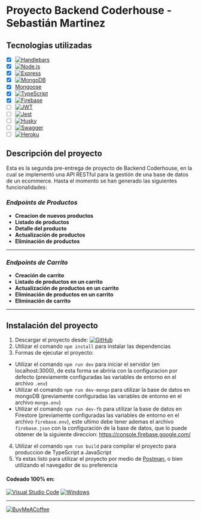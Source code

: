 # Proyecto Backend Coderhouse - Sebastián Martinez

## Tecnologias utilizadas

- [x] [![Handlebars](http://pixel-cookers.github.io/built-with-badges/handlebars/handlebars-short.png)](https://handlebarsjs.com/)
- [x] [![Node.js](https://img.shields.io/badge/Node.js-43853D?style=for-the-badge&logo=node.js&logoColor=white)](https://nodejs.org/)
- [x] [![Express](https://img.shields.io/badge/Express.js-404D59?style=for-the-badge)](https://expressjs.com/)
- [x] [![MongoDB](https://img.shields.io/badge/MongoDB-4EA94B?style=for-the-badge&logo=mongodb&logoColor=white)](https://www.mongodb.com/)
- [x] [Mongoose](https://mongoosejs.com/)
- [x] [![TypeScript](https://img.shields.io/badge/TypeScript-007ACC?style=for-the-badge&logo=typescript&logoColor=white)](https://www.typescriptlang.org/)
- [x] [![Firebase](https://img.shields.io/badge/Firebase-039BE5?style=for-the-badge&logo=Firebase&logoColor=white)](https://firebase.google.com/)
- [ ] [![JWT](https://img.shields.io/badge/json%20web%20tokens-323330?style=for-the-badge&logo=json-web-tokens&logoColor=pink)](https://jwt.io/)
- [ ] [![Jest](https://img.shields.io/badge/Jest-323330?style=for-the-badge&logo=Jest&logoColor=white)](https://jestjs.io/)
- [ ] [![Husky](https://img.shields.io/badge/Husky-323330?style=for-the-badge&logo=Husky&logoColor=white)](https://typicode.github.io/husky/)
- [ ] [![Swagger](https://img.shields.io/badge/Swagger-85EA2D?style=for-the-badge&logo=Swagger&logoColor=white)](https://swagger.io/)
- [ ] [![Heroku](https://img.shields.io/badge/Heroku-430098?style=for-the-badge&logo=heroku&logoColor=white)](https://www.heroku.com/)

## Descripción del proyecto

Esta es la segunda pre-entrega de proyecto de Backend Coderhouse, en la cual se implementó una API RESTful para la gestión de una base de datos de un ecommerce. Hasta el momento se han generado las siguientes funcionalidades:

### _Endpoints de Productos_

- **Creacion de nuevos productos**
- **Listado de productos**
- **Detalle del producto**
- **Actualización de productos**
- **Eliminación de productos**

---

### _Endpoints de Carrito_

- **Creación de carrito**
- **Listado de productos en un carrito**
- **Actualización de productos en un carrito**
- **Eliminación de productos en un carrito**
- **Eliminación de carrito**

---

## Instalación del proyecto

1. Descargar el proyecto desde:
   [![GitHub](https://img.shields.io/badge/GitHub-100000?style=for-the-badge&logo=github&logoColor=white)](https://github.com/sebamar88/Backend-CoderHouse/tree/main/2da-preentrega)
2. Utilizar el comando `npm install` para instalar las dependencias
3. Formas de ejecutar el proyecto:

- Utilizar el comando `npm run dev` para iniciar el servidor (en localhost:3000), de esta forma se abriria con la configuracion por defecto (previamente configuradas las variables de entorno en el archivo `.env`)
- Utilizar el comando `npm run dev-mongo` para utilizar la base de datos en mongoDB (previamente configuradas las variables de entorno en el archivo `mongo.env`)
- Utilizar el comando `npm run dev-fb` para utilizar la base de datos en Firestore (previamente configuradas las variables de entorno en el archivo `firebase.env`), este ultimo debe tener ademas el archivo `firebase.json` con la configuración de la base de datos, que lo puede obtener de la siguiente direccion: https://console.firebase.google.com/

4. Utilizar el comando `npm run build` para compilar el proyecto para produccion de TypeScript a JavaScript
5. Ya estas listo para utilizar el proyecto por medio de [Postman](https://www.getpostman.com/), o bien utilizando el navegador de su preferencia

#### Codeado 100% en:

[![Visual Studio Code](https://img.shields.io/badge/Visual%20Studio%20Code-1B9E77?style=for-the-badge&logo=visualstudio&logoColor=white)](https://code.visualstudio.com/)
[![Windows](https://img.shields.io/badge/Windows-0078D6?style=for-the-badge&logo=windows&logoColor=white)](https://www.microsoft.com/en-us/windows/)

---

[![BuyMeACoffee](https://cdn.buymeacoffee.com/buttons/default-orange.png)](https://www.buymeacoffee.com/sebamar88)
